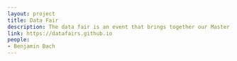 ```yaml
---
layout: project
title: Data Fair
description: The data fair is an event that brings together our Master students in Design Informatics from the University of Edinburgh (School of Informatics and College of Art) and external partners (you!). We invite external partners to share their real-world data with our students, collaborate on data analysis and visualization, and ideally end up with a project that you can share publicly.
link: https://datafairs.github.io
people:
- Benjamin Bach
---
```

